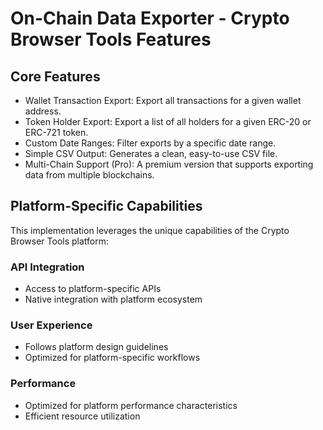 # On-Chain Data Exporter - Crypto Browser Tools Features

## Core Features
- Wallet Transaction Export: Export all transactions for a given wallet address.
- Token Holder Export: Export a list of all holders for a given ERC-20 or ERC-721 token.
- Custom Date Ranges: Filter exports by a specific date range.
- Simple CSV Output: Generates a clean, easy-to-use CSV file.
- Multi-Chain Support (Pro): A premium version that supports exporting data from multiple blockchains.

## Platform-Specific Capabilities
This implementation leverages the unique capabilities of the Crypto Browser Tools platform:

### API Integration
- Access to platform-specific APIs
- Native integration with platform ecosystem

### User Experience
- Follows platform design guidelines
- Optimized for platform-specific workflows

### Performance
- Optimized for platform performance characteristics
- Efficient resource utilization
